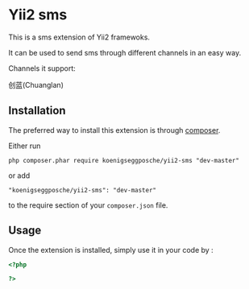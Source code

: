 Yii2 sms
============
This is a sms extension of Yii2 framewoks.

It can be used to send sms through different channels in an easy way.

Channels it support:

创蓝(Chuanglan)

Installation
------------

The preferred way to install this extension is through [composer](http://getcomposer.org/download/).

Either run

```
php composer.phar require koenigseggposche/yii2-sms "dev-master"
```

or add

```
"koenigseggposche/yii2-sms": "dev-master"
```

to the require section of your `composer.json` file.


Usage
-----

Once the extension is installed, simply use it in your code by  :

```php
<?php

?>
```